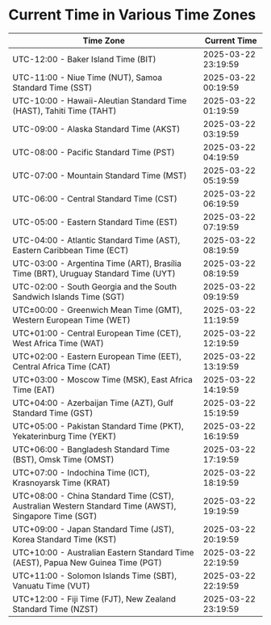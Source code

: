 # Current Time in Various Time Zones

| Time Zone | Current Time |
|-----------|--------------|
| UTC-12:00 - Baker Island Time (BIT) | 2025-03-22 23:19:59 |
| UTC-11:00 - Niue Time (NUT), Samoa Standard Time (SST) | 2025-03-22 00:19:59 |
| UTC-10:00 - Hawaii-Aleutian Standard Time (HAST), Tahiti Time (TAHT) | 2025-03-22 01:19:59 |
| UTC-09:00 - Alaska Standard Time (AKST) | 2025-03-22 03:19:59 |
| UTC-08:00 - Pacific Standard Time (PST) | 2025-03-22 04:19:59 |
| UTC-07:00 - Mountain Standard Time (MST) | 2025-03-22 05:19:59 |
| UTC-06:00 - Central Standard Time (CST) | 2025-03-22 06:19:59 |
| UTC-05:00 - Eastern Standard Time (EST) | 2025-03-22 07:19:59 |
| UTC-04:00 - Atlantic Standard Time (AST), Eastern Caribbean Time (ECT) | 2025-03-22 08:19:59 |
| UTC-03:00 - Argentina Time (ART), Brasília Time (BRT), Uruguay Standard Time (UYT) | 2025-03-22 08:19:59 |
| UTC-02:00 - South Georgia and the South Sandwich Islands Time (SGT) | 2025-03-22 09:19:59 |
| UTC±00:00 - Greenwich Mean Time (GMT), Western European Time (WET) | 2025-03-22 11:19:59 |
| UTC+01:00 - Central European Time (CET), West Africa Time (WAT) | 2025-03-22 12:19:59 |
| UTC+02:00 - Eastern European Time (EET), Central Africa Time (CAT) | 2025-03-22 13:19:59 |
| UTC+03:00 - Moscow Time (MSK), East Africa Time (EAT) | 2025-03-22 14:19:59 |
| UTC+04:00 - Azerbaijan Time (AZT), Gulf Standard Time (GST) | 2025-03-22 15:19:59 |
| UTC+05:00 - Pakistan Standard Time (PKT), Yekaterinburg Time (YEKT) | 2025-03-22 16:19:59 |
| UTC+06:00 - Bangladesh Standard Time (BST), Omsk Time (OMST) | 2025-03-22 17:19:59 |
| UTC+07:00 - Indochina Time (ICT), Krasnoyarsk Time (KRAT) | 2025-03-22 18:19:59 |
| UTC+08:00 - China Standard Time (CST), Australian Western Standard Time (AWST), Singapore Time (SGT) | 2025-03-22 19:19:59 |
| UTC+09:00 - Japan Standard Time (JST), Korea Standard Time (KST) | 2025-03-22 20:19:59 |
| UTC+10:00 - Australian Eastern Standard Time (AEST), Papua New Guinea Time (PGT) | 2025-03-22 22:19:59 |
| UTC+11:00 - Solomon Islands Time (SBT), Vanuatu Time (VUT) | 2025-03-22 22:19:59 |
| UTC+12:00 - Fiji Time (FJT), New Zealand Standard Time (NZST) | 2025-03-22 23:19:59 |

